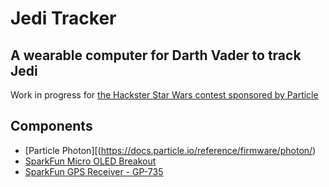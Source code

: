 # Jedi Tracker
## A wearable computer for Darth Vader to track Jedi

Work in progress for [the Hackster Star Wars contest sponsored by Particle](https://www.hackster.io/challenges/particle-star-wars)

## Components

* [Particle Photon][(https://docs.particle.io/reference/firmware/photon/)
* [SparkFun Micro OLED Breakout](https://www.sparkfun.com/products/13003)
* [SparkFun GPS Receiver - GP-735](https://www.sparkfun.com/products/13670)

